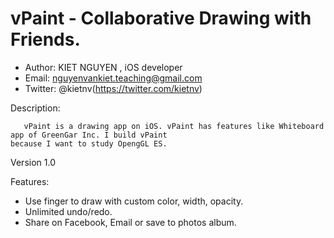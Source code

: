 vPaint - Collaborative Drawing with Friends.
======
- Author: KIET NGUYEN , iOS developer
- Email: nguyenvankiet.teaching@gmail.com
- Twitter: @kietnv(https://twitter.com/kietnv)

Description:

       vPaint is a drawing app on iOS. vPaint has features like Whiteboard app of GreenGar Inc. I build vPaint
    because I want to study OpengGL ES. 

Version 1.0

Features:

- Use finger to draw with custom color, width, opacity.
- Unlimited undo/redo. 
- Share on Facebook, Email or save to photos album.

